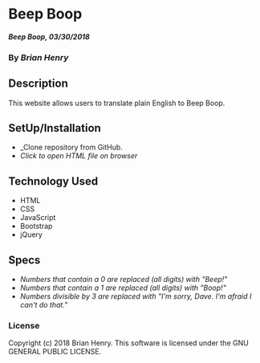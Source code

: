 # Beep Boop

#### _Beep Boop, 03/30/2018_

### By _**Brian Henry**_

## Description
This website allows users to translate plain English to Beep Boop.

## SetUp/Installation
* _Clone repository from GitHub.
* _Click to open HTML file on browser_

## Technology Used
* HTML
* CSS
* JavaScript
* Bootstrap
* jQuery

## Specs
* _Numbers that contain a 0 are replaced (all digits) with "Beep!"_
* _Numbers that contain a 1 are replaced (all digits) with "Boop!"_
* _Numbers divisible by 3 are replaced with "I'm sorry, Dave. I'm afraid I can't do that."_

### License
Copyright (c) 2018 Brian Henry.
This software is licensed under the GNU GENERAL PUBLIC LICENSE.
